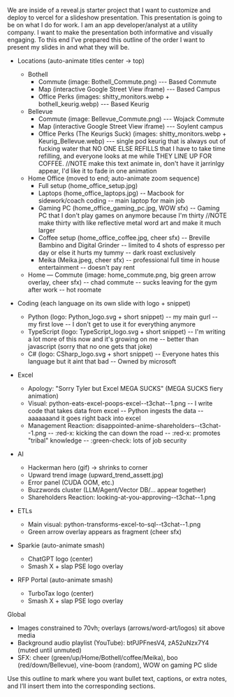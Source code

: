 We are inside of a reveal.js starter project that I want to customize and deploy to vercel for a slideshow presentation. This presentation is going to be on what I do for work. I am an app developer/analyst at a utility company. I want to make the presentation both informative and visually engaging. To this end I’ve prepared this outline of the order I want to present my slides in and what they will be.

* Locations (auto-animate titles center → top)
  * Bothell
    * Commute (image: Bothell_Commute.png)
    --- Based Commute
    * Map (interactive Google Street View iframe)
    --- Based Campus
    * Office Perks (images: shitty_monitors.webp + bothell_keurig.webp)
    --- Based Keurig
  * Bellevue
    * Commute (image: Bellevue_Commute.png)
    --- Wojack Commute
    * Map (interactive Google Street View iframe)
    --- Soylent campus
    * Office Perks (The Keurigs Suck) (images: shitty_monitors.webp + Keurig_Bellevue.webp)
    --- single pod keurig that is always out of fucking water that NO ONE ELSE REFILLS that I have to take time refilling, and everyone looks at me while THEY LINE UP FOR COFFEE. 
    //NOTE make this text animate in, don't have it jarrinlgy appear, I'd like it to fade in one animation
  * Home Office (moved to end; auto-animate zoom sequence)
    * Full setup (home_office_setup.jpg)
    * Laptops (home_office_laptops.jpg)
    -- Macbook for sidework/coach coding
    -- main laptop for main job
    * Gaming PC (home_office_gaming_pc.jpg, WOW sfx)
    -- Gaming PC that I don't play games on anymore because I'm thirty
    //NOTE make thirty with like reflective metal word art and make it much larger
    * Coffee setup (home_office_coffee.jpg, cheer sfx)
    -- Breville Bambino and Digital Grinder
    -- limited to 4 shots of espresso per day or else it hurts my tummy
    -- dark roast exclusively
    * Meika (Meika.jpeg, cheer sfx)
    -- professional full time in house entertainment
    -- doesn't pay rent
  * Home — Commute (image: home_commute.png, big green arrow overlay, cheer sfx)
    -- chad commute
    -- sucks leaving for the gym after work
    -- hot roomate

* Coding (each language on its own slide with logo + snippet)
  * Python (logo: Python_logo.svg + short snippet)
  -- my main gurl
  -- my first love
  -- I don't get to use it for everything anymore
  * TypeScript (logo: TypeScript_logo.svg + short snippet)
  -- I'm writing a lot more of this now and it's growing on me
  -- better than javascript (sorry that no one gets that joke)
  * C# (logo: CSharp_logo.svg + short snippet)
  -- Everyone hates this language but it aint that bad
  -- Owned by microsoft

* Excel
  * Apology: "Sorry Tyler but Excel MEGA SUCKS" (MEGA SUCKS fiery animation)
  * Visual: python-eats-excel-poops-excel--t3chat--1.png
  -- I write code that takes data from excel
  -- Python ingests the data
  -- aaaaaaand it goes right back into excel
  * Management Reaction: disappointed-anime-shareholders--t3chat--1.png
  -- :red-x: kicking the can down the road
  -- :red-x: promotes "tribal" knowledge
  -- :green-check: lots of job security

* AI
  * Hackerman hero (gif) → shrinks to corner
  * Upward trend image (upward_trend_assett.jpg)
  * Error panel (CUDA OOM, etc.)
  * Buzzwords cluster (LLM/Agent/Vector DB/… appear together)
  * Shareholders Reaction: looking-at-you-approving--t3chat--1.png

* ETLs
  * Main visual: python-transforms-excel-to-sql--t3chat--1.png
  * Green arrow overlay appears as fragment (cheer sfx)

* Sparkie (auto-animate smash)
  * ChatGPT logo (center)
  * Smash X + slap PSE logo overlay

* RFP Portal (auto-animate smash)
  * TurboTax logo (center)
  * Smash X + slap PSE logo overlay

Global
  * Images constrained to 70vh; overlays (arrows/word-art/logos) sit above media
  * Background audio playlist (YouTube): btPJPFnesV4, zA52uNzx7Y4 (muted until unmuted)
  * SFX: cheer (green/up/Home/Bothell/coffee/Meika), boo (red/down/Bellevue), vine-boom (random), WOW on gaming PC slide

Use this outline to mark where you want bullet text, captions, or extra notes, and I’ll insert them into the corresponding sections.